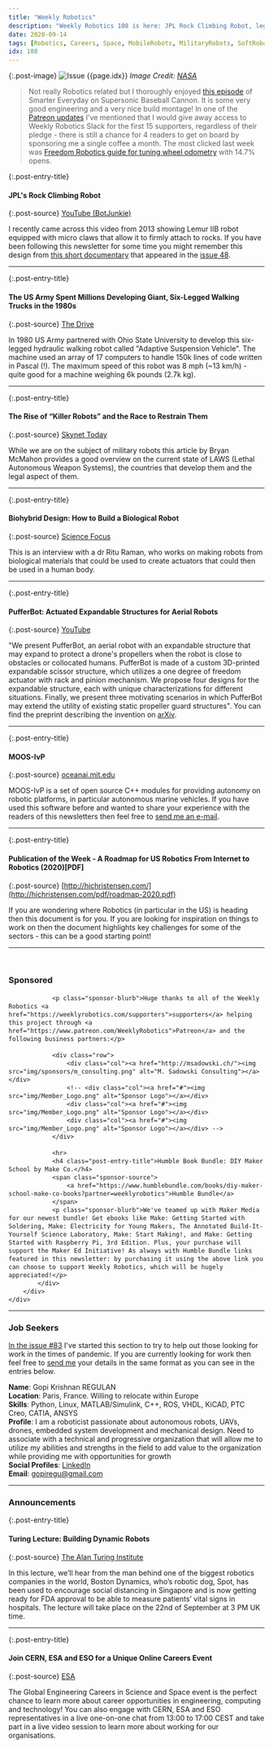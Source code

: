 ```yaml
---
title: "Weekly Robotics"
description: "Weekly Robotics 108 is here: JPL Rock Climbing Robot, legged robot tank, a middleware for maritime robotics and more!"
date: 2020-09-14
tags: [Robotics, Careers, Space, MobileRobots, MilitaryRobots, SoftRobots, Simulators, Software, OpenSource]
idx: 108
---
```


{:.post-image}
![Issue {{page.idx}}](/img/headers/{{page.idx}}.jpg "Issue {{page.idx}}")
*Image Credit: [NASA](https://www.researchgate.net/figure/The-LEMUR-IIB-robot-with-microspine-grippers-during-an-inverted-free-climbing-experiment_fig11_261536615)*

> Not really Robotics related but I thoroughly enjoyed [this episode](https://www.youtube.com/watch?v=cqidD7kVnxY) of Smarter Everyday on Supersonic Baseball Cannon. It is some very good engineering and a very nice build montage! In one of the [Patreon updates](https://www.patreon.com/posts/slack-access-for-40841660) I've mentioned that I would give away access to Weekly Robotics Slack for the first 15 supporters, regardless of their pledge - there is still a chance for 4 readers to get on board by sponsoring me a single coffee a month. The most clicked last week was [Freedom Robotics guide for tuning wheel odometry](https://www.freedomrobotics.ai/blog/tuning-odometry-for-wheeled-robots) with 14.7% opens.

{:.post-entry-title}
#### JPL's Rock Climbing Robot

{:.post-source}
[YouTube (BotJunkie)](https://youtu.be/AjPZAYNqQrQ)

I recently came across this video from 2013 showing Lemur IIB robot equipped with micro claws that allow it to firmly attach to rocks. If you have been following this newsletter for some time you might remember this design from [this short documentary](https://youtu.be/q2SKa9IEG4M) that appeared in the [issue 48](https://weeklyrobotics.com/weekly-robotics-48).

----

{:.post-entry-title}
#### The US Army Spent Millions Developing Giant, Six-Legged Walking Trucks in the 1980s

{:.post-source}
[The Drive](https://www.thedrive.com/news/36157/the-us-army-spent-millions-developing-giant-six-legged-walking-trucks-in-the-1980s)

In 1980 US Army partnered with Ohio State University to develop this six-legged hydraulic walking robot called "Adaptive Suspension Vehicle". The machine used an array of 17 computers to handle 150k lines of code written in Pascal (!). The maximum speed of this robot was 8 mph (~13 km/h) - quite good for a machine weighing 6k pounds (2.7k kg).

----

{:.post-entry-title}
#### The Rise of “Killer Robots” and the Race to Restrain Them

{:.post-source}
[Skynet Today](https://www.skynettoday.com/overviews/killer-robots)

While we are on the subject of military robots this article by Bryan McMahon provides a good overview on the current state of LAWS (Lethal Autonomous Weapon Systems), the countries that develop them and the legal aspect of them.

----

{:.post-entry-title}
#### Biohybrid Design: How to Build a Biological Robot

{:.post-source}
[Science Focus](https://www.sciencefocus.com/future-technology/biohybrid-design-how-to-build-a-biological-robot/)

This is an interview with a dr Ritu Raman, who works on making robots from biological materials that could be used to create actuators that could then be used in a human body.

----

{:.post-entry-title}
#### PufferBot: Actuated Expandable Structures for Aerial Robots

{:.post-source}
[YouTube](https://youtu.be/XtPepCxWcBg)

"We present PufferBot, an aerial robot with an expandable structure that may expand to protect a drone's propellers when the robot is close to obstacles or collocated humans. PufferBot is made of a custom 3D-printed expandable scissor structure, which utilizes a one degree of freedom actuator with rack and pinion mechanism. We propose four designs for the expandable structure, each with unique characterizations for different situations. Finally, we present three motivating scenarios in which PufferBot may extend the utility of existing static propeller guard structures". You can find the preprint describing the invention on [arXiv](https://arxiv.org/abs/2008.07615).

----

{:.post-entry-title}
#### MOOS-IvP

{:.post-source}
[oceanai.mit.edu](https://oceanai.mit.edu/moos-ivp/pmwiki/pmwiki.php?n=Main.HomePageFull)

MOOS-IvP is a set of open source C++ modules for providing autonomy on robotic platforms, in particular autonomous marine vehicles. If you have used this software before and wanted to share your experience with the readers of this newsletters then feel free to [send me an e-mail](mailto:mat@weeklyrobotics.com).

----

{:.post-entry-title}
#### Publication of the Week - A Roadmap for US Robotics From Internet to Robotics (2020)[PDF]

{:.post-source}
[http://hichristensen.com/](http://hichristensen.com/pdf/roadmap-2020.pdf)

If you are wondering where Robotics (in particular in the US) is heading then this document is for you. If you are looking for inspiration on things to work on then the document highlights key challenges for some of the sectors - this can be a good starting point!

----
<br>
<div class="sponsor-snippet-wrapper">
    <div class="sponsor-snippet container-fluid">
        <div class="row">
            <div class="col-3 d-none d-sm-block"></div>
                <div class="col-sm-12 col-md-6 nopadding">
                    <h3 id="spoonsored">Sponsored</h3>

                <p class="sponsor-blurb">Huge thanks to all of the Weekly Robotics <a href="https://weeklyrobotics.com/supporters">supporters</a> helping this project through <a href="https://www.patreon.com/WeeklyRobotics">Patreon</a> and the following business partners:</p>

                <div class="row">
                    <div class="col"><a href="http://msadowski.ch/"><img src="img/sponsors/m_consulting.png" alt="M. Sadowski Consulting"></a></div>
                    <!-- <div class="col"><a href="#"><img src="img/Member_Logo.png" alt="Sponsor Logo"></a></div>
                    <div class="col"><a href="#"><img src="img/Member_Logo.png" alt="Sponsor Logo"></a></div>
                    <div class="col"><a href="#"><img src="img/Member_Logo.png" alt="Sponsor Logo"></a></div> -->
                </div>

                <hr>
                <h4 class="post-entry-title">Humble Book Bundle: DIY Maker School by Make Co.</h4>
                <span class="sponsor-source">
                    <a href="https://www.humblebundle.com/books/diy-maker-school-make-co-books?partner=weeklyrobotics">Humble Bundle</a>
                </span>
                <p class="sponsor-blurb">We've teamed up with Maker Media for our newest bundle! Get ebooks like Make: Getting Started with Soldering, Make: Electricity for Young Makers, The Annotated Build-It-Yourself Science Laboratory, Make: Start Making!, and Make: Getting Started with Raspberry Pi, 3rd Edition. Plus, your purchase will support the Maker Ed Initiative! As always with Humble Bundle links featured in this newsletter: by purchasing it using the above link you can choose to support Weekly Robotics, which will be hugely appreciated!</p>
            </div>
        </div>
    </div>
</div>

----

### Job Seekers

[In the issue #83](https://weeklyrobotics.com/weekly-robotics-83) I've started this section to try to help out those looking for work in the times of pandemic. If you are currently looking for work then feel free to [send me](mailto:mat@weeklyrobotics.com) your details in the same format as you can see in the entries below.

**Name**: Gopi Krishnan REGULAN<br>
**Location**: Paris, France. Willing to relocate within Europe<br>
**Skills**: Python, Linux, MATLAB/Simulink, C++, ROS, VHDL, KiCAD, PTC Creo, CATIA, ANSYS<br>
**Profile**: I am a roboticist passionate about autonomous robots, UAVs, drones, embedded system development and mechanical design. Need to associate with a technical and progressive organization that will allow me to utilize my abilities and strengths in the field to add value to the organization while providing me with opportunities for growth<br>
**Social Profiles**: [LinkedIn](https://www.linkedin.com/in/gopi-krishnan-regulan/) <br>
**Email**: gopiregu@gmail.com<br>

----

### Announcements

{:.post-entry-title}
#### Turing Lecture: Building Dynamic Robots

{:.post-source}
[The Alan Turing Institute](https://www.turing.ac.uk/events/turing-lecture-building-dynamic-robots)

In this lecture, we’ll hear from the man behind one of the biggest robotics companies in the world, Boston Dynamics, who’s robotic dog, Spot, has been used to encourage social distancing in Singapore and is now getting ready for FDA approval to be able to measure patients’ vital signs in hospitals. The lecture will take place on the 22nd of September at 3 PM UK time.

----

{:.post-entry-title}
#### Join CERN, ESA and ESO for a Unique Online Careers Event

{:.post-source}
[ESA](https://www.esa.int/About_Us/Careers_at_ESA/Join_CERN_ESA_and_ESO_for_a_unique_online_careers_event)

The Global Engineering Careers in Science and Space event is the perfect chance to learn more about career opportunities in engineering, computing and technology! You can also engage with CERN, ESA and ESO representatives in a live one-on-one chat from 13:00 to 17:00 CEST and take part in a live video session to learn more about working for our organisations.
